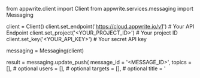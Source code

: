 from appwrite.client import Client
from appwrite.services.messaging import Messaging

client = Client()
client.set_endpoint('https://cloud.appwrite.io/v1') # Your API Endpoint
client.set_project('<YOUR_PROJECT_ID>') # Your project ID
client.set_key('<YOUR_API_KEY>') # Your secret API key

messaging = Messaging(client)

result = messaging.update_push(
    message_id = '<MESSAGE_ID>',
    topics = [], # optional
    users = [], # optional
    targets = [], # optional
    title = '<TITLE>', # optional
    body = '<BODY>', # optional
    data = {}, # optional
    action = '<ACTION>', # optional
    image = '[ID1:ID2]', # optional
    icon = '<ICON>', # optional
    sound = '<SOUND>', # optional
    color = '<COLOR>', # optional
    tag = '<TAG>', # optional
    badge = None, # optional
    draft = False, # optional
    scheduled_at = '', # optional
    content_available = False, # optional
    critical = False, # optional
    priority = MessagePriority.NORMAL # optional
)
